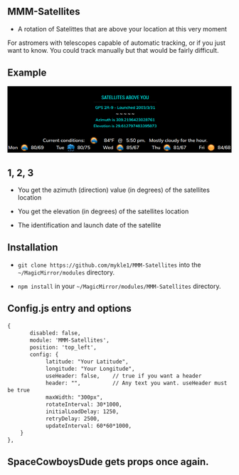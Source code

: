 ## MMM-Satellites

* A rotation of Satelittes that are above your location at this very moment

For astromers with telescopes capable of automatic tracking, or if you just want to know.
You could track manually but that would be fairly difficult.

## Example

![](images/333.png)

## 1, 2, 3

* You get the azimuth (direction) value (in degrees) of the satellites location

* You get the elevation (in degrees) of the satellites location

* The identification and launch date of the satellite


## Installation

* `git clone https://github.com/mykle1/MMM-Satellites` into the `~/MagicMirror/modules` directory.

* `npm install` in your `~/MagicMirror/modules/MMM-Satellites` directory.


## Config.js entry and options

    {
           disabled: false,
           module: 'MMM-Satellites',
           position: 'top_left',
		   config: {
			    latitude: "Your Latitude",
                longitude: "Your Longitude",
                useHeader: false,    // true if you want a header      
                header: "",          // Any text you want. useHeader must be true
                maxWidth: "300px",
                rotateInterval: 30*1000,
                initialLoadDelay: 1250,
                retryDelay: 2500,
                updateInterval: 60*60*1000,
		}
    },
	
## SpaceCowboysDude gets props once again.